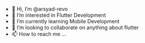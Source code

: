 - 👋 Hi, I’m @arsyad-revo
- 👀 I’m interested in Flutter Development
- 🌱 I’m currently learning Mobile Development
- 💞️ I’m looking to collaborate on anything about flutter
- 📫 How to reach me ...

<!---
arsyad-revo/arsyad-revo is a ✨ special ✨ repository because its `README.md` (this file) appears on your GitHub profile.
You can click the Preview link to take a look at your changes.
--->
